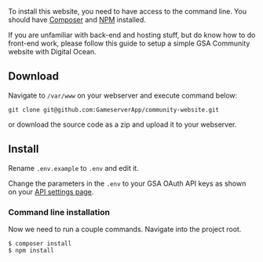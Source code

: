 To install this website, you need to have access to the command line. You should have [Composer](https://getcomposer.org/download/) and [NPM](https://www.npmjs.com/get-npm) installed. 

If you are unfamiliar with back-end and hosting stuff, but do know how to do front-end work, please follow this guide to setup a simple GSA Community website with Digital Ocean.

## Download

Navigate to `/var/www` on your webserver and execute command below:

`git clone git@github.com:GameserverApp/community-website.git`

or download the source code as a zip and upload it to your webserver.

## Install

Rename `.env.example` to `.env` and edit it.

Change the parameters in the `.env` to your GSA OAuth API keys as shown on your [API settings page](https://github.com/GameserverApp/community-website). 

### Command line installation
Now we need to run a couple commands. Navigate into the project root.

```@cli
$ composer install
$ npm install
```